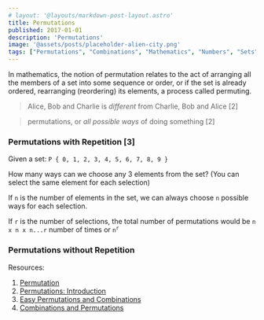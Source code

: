 ```yaml
---
# layout: '@layouts/markdown-post-layout.astro'
title: Permutations
published: 2017-01-01
description: 'Permutations'
image: '@assets/posts/placeholder-alien-city.png'
tags: ["Permutations", "Combinations", "Mathematics", "Numbers", "Sets", "Sequences"]
---
```


In mathematics, the notion of permutation relates to the act of arranging all the members of a set into some sequence or order, or if the set is already ordered, rearranging (reordering) its elements, a process called permuting.

> Alice, Bob and Charlie is *different* from Charlie, Bob and Alice [2]

> permutations, or *all possible ways* of doing something [2]

### Permutations with Repetition [3]

Given a set: `P { 0, 1, 2, 3, 4, 5, 6, 7, 8, 9 }`

How many ways can we choose any 3 elements from the set? (You can select the same element for each selection)

If `n` is the number of elements in the set, we can always choose `n` possible ways for each selection.

If `r` is the number of selections, the total number of permutations would be `n x n x n...r` number of times or <code>n<sup>r</sup></code>

### Permutations without Repetition

Resources:

1. [Permutation](https://en.wikipedia.org/wiki/Permutation)
2. [Permutations: Introduction](https://www.cut-the-knot.org/do_you_know/permutation.shtml)
2. [Easy Permutations and Combinations](https://betterexplained.com/articles/easy-permutations-and-combinations/)
3. [Combinations and Permutations](https://www.mathsisfun.com/combinatorics/combinations-permutations.html)
